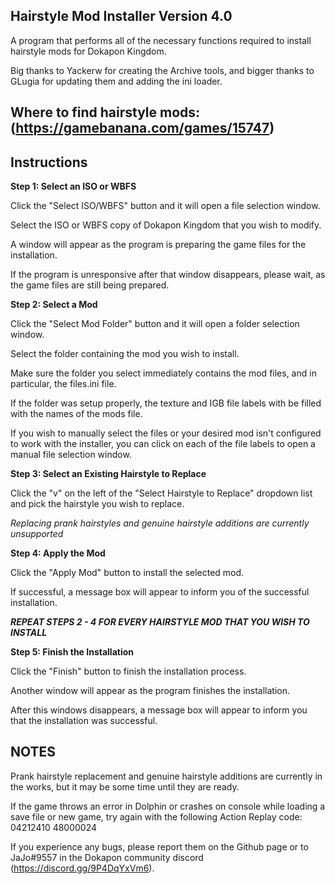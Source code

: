 ## Hairstyle Mod Installer Version 4.0

A program that performs all of the necessary functions required to install hairstyle mods for Dokapon Kingdom.

Big thanks to Yackerw for creating the Archive tools, and bigger thanks to GLugia for updating them and adding the ini loader.

## Where to find hairstyle mods: (https://gamebanana.com/games/15747)

## Instructions

**Step 1: Select an ISO or WBFS**

Click the "Select ISO/WBFS" button and it will open a file selection window.

Select the ISO or WBFS copy of Dokapon Kingdom that you wish to modify.

A window will appear as the program is preparing the game files for the installation.

If the program is unresponsive after that window disappears, please wait, as the game files are still being prepared.

**Step 2: Select a Mod**

Click the "Select Mod Folder" button and it will open a folder selection window.

Select the folder containing the mod you wish to install.

Make sure the folder you select immediately contains the mod files, and in particular, the files.ini file.

If the folder was setup properly, the texture and IGB file labels with be filled with the names of the mods file.

If you wish to manually select the files or your desired mod isn't configured to work with the installer,
you can click on each of the file labels to open a manual file selection window.

**Step 3: Select an Existing Hairstyle to Replace**

Click the "v" on the left of the "Select Hairstyle to Replace" dropdown list and pick the hairstyle you wish to replace.

*Replacing prank hairstyles and genuine hairstyle additions are currently unsupported*

**Step 4: Apply the Mod**

Click the "Apply Mod" button to install the selected mod.

If successful, a message box will appear to inform you of the successful installation.

***REPEAT STEPS 2 - 4 FOR EVERY HAIRSTYLE MOD THAT YOU WISH TO INSTALL***

**Step 5: Finish the Installation**

Click the "Finish" button to finish the installation process.

Another window will appear as the program finishes the installation.

After this windows disappears, a message box will appear to inform you that the installation was successful.

## NOTES
Prank hairstyle replacement and genuine hairstyle additions are currently in the works, but it may be some time until they are ready.

If the game throws an error in Dolphin or crashes on console while loading a save file or new game, try again with the following Action Replay code:
04212410 48000024

If you experience any bugs, please report them on the Github page or to JaJo#9557 in the Dokapon community discord (https://discord.gg/9P4DqYxVm6).

